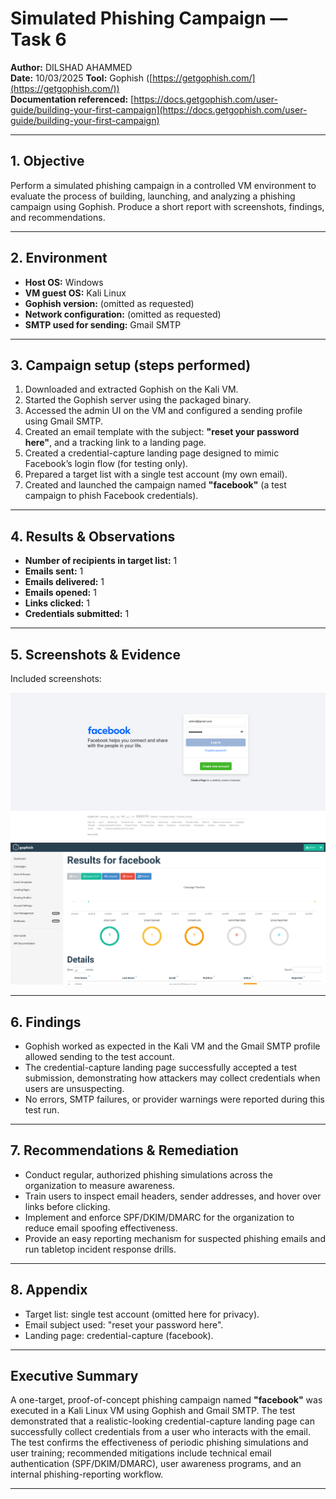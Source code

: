 # Simulated Phishing Campaign — Task 6

**Author:** DILSHAD AHAMMED  
**Date:** 10/03/2025
**Tool:** Gophish ([https://getgophish.com/](https://getgophish.com/))  
**Documentation referenced:** [https://docs.getgophish.com/user-guide/building-your-first-campaign](https://docs.getgophish.com/user-guide/building-your-first-campaign)

---

## 1. Objective

Perform a simulated phishing campaign in a controlled VM environment to evaluate the process of building, launching, and analyzing a phishing campaign using Gophish. Produce a short report with screenshots, findings, and recommendations.

---

## 2. Environment

* **Host OS:** Windows
* **VM guest OS:** Kali Linux
* **Gophish version:** (omitted as requested)
* **Network configuration:** (omitted as requested)
* **SMTP used for sending:** Gmail SMTP

---

## 3. Campaign setup (steps performed)

1. Downloaded and extracted Gophish on the Kali VM.
2. Started the Gophish server using the packaged binary.
3. Accessed the admin UI on the VM and configured a sending profile using Gmail SMTP.
4. Created an email template with the subject: **"reset your password here"**, and a tracking link to a landing page.
5. Created a credential-capture landing page designed to mimic Facebook’s login flow (for testing only).
6. Prepared a target list with a single test account (my own email).
7. Created and launched the campaign named **"facebook"** (a test campaign to phish Facebook credentials).

---

## 4. Results & Observations

* **Number of recipients in target list:** 1
* **Emails sent:** 1
* **Emails delivered:** 1
* **Emails opened:** 1
* **Links clicked:** 1
* **Credentials submitted:** 1 


---


## 5. Screenshots & Evidence

Included screenshots:

![Screenshot – exploit](./screenshots/capture_landing_page.png.png)
![Screenshot – exploit](./screenshots/gophish_campaign_results.png.png)


---

## 6. Findings

* Gophish worked as expected in the Kali VM and the Gmail SMTP profile allowed sending to the test account.
* The credential-capture landing page successfully accepted a test submission, demonstrating how attackers may collect credentials when users are unsuspecting.
* No errors, SMTP failures, or provider warnings were reported during this test run.

---

## 7. Recommendations & Remediation

* Conduct regular, authorized phishing simulations across the organization to measure awareness.
* Train users to inspect email headers, sender addresses, and hover over links before clicking.
* Implement and enforce SPF/DKIM/DMARC for the organization to reduce email spoofing effectiveness.
* Provide an easy reporting mechanism for suspected phishing emails and run tabletop incident response drills.

---


## 8. Appendix

* Target list: single test account (omitted here for privacy).
* Email subject used: "reset your password here".
* Landing page: credential-capture (facebook).

---

## Executive Summary

A one-target, proof-of-concept phishing campaign named **"facebook"** was executed in a Kali Linux VM using Gophish and Gmail SMTP. The test demonstrated that a realistic-looking credential-capture landing page can successfully collect credentials from a user who interacts with the email. The test confirms the effectiveness of periodic phishing simulations and user training; recommended mitigations include technical email authentication (SPF/DKIM/DMARC), user awareness programs, and an internal phishing-reporting workflow.

---
